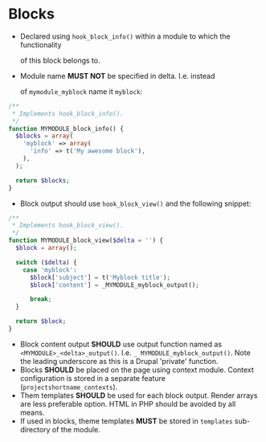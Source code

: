 # Blocks

* Declared using `hook_block_info()` within a module to which the functionality

  of this block belongs to.

* Module name **MUST NOT** be specified in delta. I.e. instead

  of `mymodule_myblock` name it `myblock`:

```php
/**
 * Implements hook_block_info().
 */
function MYMODULE_block_info() {
  $blocks = array(
    'myblock' => array(
      'info' => t('My awesome block'),
    ),
  );

  return $blocks;
}
```

* Block output should use `hook_block_view()` and the following snippet:

```php
/**
 * Implements hook_block_view().
 */
function MYMODULE_block_view($delta = '') {
  $block = array();

  switch ($delta) {
    case 'myblock':
      $block['subject'] = t('Myblock title');
      $block['content'] = _MYMODULE_myblock_output();

      break;
  }

  return $block;
}
```

* Block content output **SHOULD** use output function named as `<MYMODULE>_<delta>_output()`. I.e. `_ MYMODULE_myblock_output()`. Note the leading underscore as this is a Drupal 'private' function.
* Blocks **SHOULD** be placed on the page using context module. Context configuration is stored in a separate feature \(`projectshortname_contexts`\).
* Them templates **SHOULD** be used for each block output. Render arrays are less preferable option. HTML in PHP should be avoided by all means.
* If used in blocks, theme templates **MUST** be stored in `templates` sub-directory of the module.

